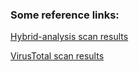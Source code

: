 ### Some reference links:

[Hybrid-analysis scan results](https://www.hybrid-analysis.com/sample/e637d1c86ec77036d8ca43f69296543e51175e8294bc26ed4acfbec87beb8c76?environmentId=100)

[VirusTotal scan results](https://www.virustotal.com/en/file/e637d1c86ec77036d8ca43f69296543e51175e8294bc26ed4acfbec87beb8c76/analysis/)
